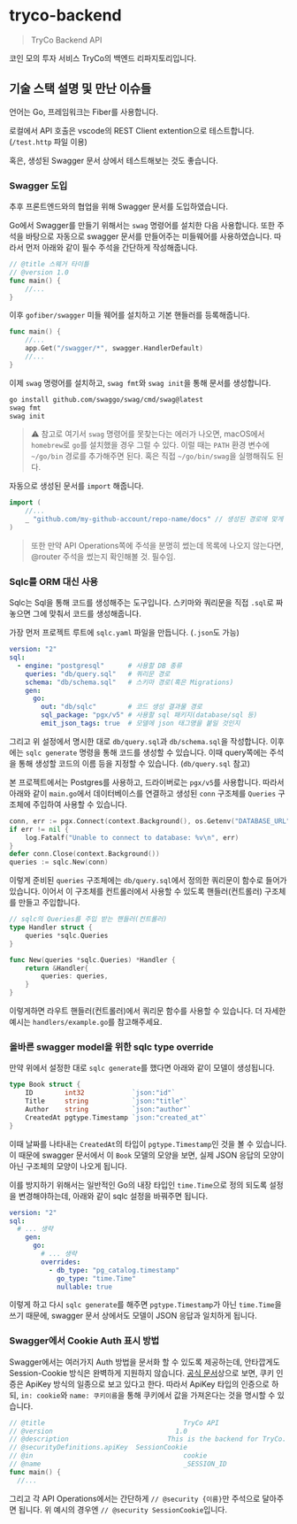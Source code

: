 # tryco-backend
> TryCo Backend API

코인 모의 투자 서비스 TryCo의 백엔드 리파지토리입니다.

## 기술 스택 설명 및 만난 이슈들

언어는 Go, 프레임워크는 Fiber를 사용합니다.

로컬에서 API 호출은 vscode의 REST Client extention으로 테스트합니다. (`/test.http` 파일 이용)

혹은, 생성된 Swagger 문서 상에서 테스트해보는 것도 좋습니다.

### Swagger 도입

추후 프론트엔드와의 협업을 위해 Swagger 문서를 도입하였습니다.

Go에서 Swagger를 만들기 위해서는 `swag` 명령어를 설치한 다음 사용합니다. 또한 주석을 바탕으로 자동으로 swagger 문서를 만들어주는 미들웨어를 사용하였습니다. 따라서 먼저 아래와 같이 필수 주석을 간단하게 작성해줍니다.

```go
// @title 스웨거 타이틀
// @version 1.0
func main() {
    //...
}
```

이후 `gofiber/swagger` 미들 웨어를 설치하고 기본 핸들러를 등록해줍니다.

```go
func main() {
    //...
    app.Get("/swagger/*", swagger.HandlerDefault)
    //...
}
```

이제 `swag` 명령어를 설치하고, `swag fmt`와 `swag init`을 통해 문서를 생성합니다.

```sh
go install github.com/swaggo/swag/cmd/swag@latest
swag fmt
swag init
```

> ⚠ 참고로 여기서 `swag` 명령어를 못찾는다는 에러가 나오면, macOS에서 `homebrew`로 `go`를 설치했을 경우 그럴 수 있다. 이럴 때는 `PATH` 환경 변수에 `~/go/bin` 경로를 추가해주면 된다. 혹은 직접 `~/go/bin/swag`을 실행해줘도 된다.

자동으로 생성된 문서를 `import` 해줍니다.

```go
import (
    //...
    _ "github.com/my-github-account/repo-name/docs" // 생성된 경로에 맞게 수정
)
```

> 또한 만약 API Operations쪽에 주석을 분명히 썼는데 목록에 나오지 않는다면, @router 주석을 썼는지 확인해볼 것. 필수임.

### Sqlc를 ORM 대신 사용

Sqlc는 Sql을 통해 코드를 생성해주는 도구입니다. 스키마와 쿼리문을 직접 `.sql`로 짜놓으면 그에 맞춰서 코드를 생성해줍니다.

가장 먼저 프로젝트 루트에 `sqlc.yaml` 파일을 만듭니다. (`.json`도 가능)

```yaml
version: "2"
sql:
  - engine: "postgresql"      # 사용할 DB 종류
    queries: "db/query.sql"   # 쿼리문 경로
    schema: "db/schema.sql"   # 스키마 경로(혹은 Migrations)
    gen:
      go:
        out: "db/sqlc"        # 코드 생성 결과물 경로
        sql_package: "pgx/v5" # 사용할 sql 패키지(database/sql 등)
        emit_json_tags: true  # 모델에 json 태그명을 붙일 것인지

```

그리고 위 설정에서 명시한 대로 `db/query.sql`과 `db/schema.sql`을 작성합니다. 이후에는 `sqlc generate` 명령을 통해 코드를 생성할 수 있습니다. 이때 query쪽에는 주석을 통해 생성할 코드의 이름 등을 지정할 수 있습니다. (`db/query.sql` 참고)

본 프로젝트에서는 Postgres를 사용하고, 드라이버로는 `pgx/v5`를 사용합니다. 따라서 아래와 같이 `main.go`에서 데이터베이스를 연결하고 생성된 `conn` 구조체를 `Queries` 구조체에 주입하여 사용할 수 있습니다.

```go
conn, err := pgx.Connect(context.Background(), os.Getenv("DATABASE_URL"))
if err != nil {
    log.Fatalf("Unable to connect to database: %v\n", err)
}
defer conn.Close(context.Background())
queries := sqlc.New(conn)
```

이렇게 준비된 `queries` 구조체에는 `db/query.sql`에서 정의한 쿼리문이 함수로 들어가 있습니다. 이어서 이 구조체를 컨트롤러에서 사용할 수 있도록 핸들러(컨트롤러) 구조체를 만들고 주입합니다.

```go
// sqlc의 Queries를 주입 받는 핸들러(컨트롤러)
type Handler struct {
	queries *sqlc.Queries
}

func New(queries *sqlc.Queries) *Handler {
	return &Handler{
		queries: queries,
	}
}
```

이렇게하면 라우트 핸들러(컨트롤러)에서 쿼리문 함수를 사용할 수 있습니다. 더 자세한 예시는 `handlers/example.go`를 참고해주세요.

### 올바른 swagger model을 위한 sqlc type override

만약 위에서 설정한 대로 `sqlc generate`를 했다면 아래와 같이 모델이 생성됩니다.

```go
type Book struct {
	ID        int32            `json:"id"`
	Title     string           `json:"title"`
	Author    string           `json:"author"`
	CreatedAt pgtype.Timestamp `json:"created_at"`
}
```

이때 날짜를 나타내는 `CreatedAt`의 타입이 `pgtype.Timestamp`인 것을 볼 수 있습니다. 이 때문에 swagger 문서에서 이 `Book` 모델의 모양을 보면, 실제 JSON 응답의 모양이 아닌 구조체의 모양이 나오게 됩니다.

이를 방지하기 위해서는 일반적인 Go의 내장 타입인 `time.Time`으로 정의 되도록 설정을 변경해야하는데, 아래와 같이 sqlc 설정을 바꿔주면 됩니다.

```yml
version: "2"
sql:
  # ... 생략
    gen:
      go:
        # ... 생략
        overrides:
          - db_type: "pg_catalog.timestamp"
            go_type: "time.Time"
            nullable: true
```

이렇게 하고 다시 `sqlc generate`를 해주면 `pgtype.Timestamp`가 아닌 `time.Time`을 쓰기 때문에, swagger 문서 상에서도 모델이 JSON 응답과 일치하게 됩니다.

### Swagger에서 Cookie Auth 표시 방법

Swagger에서는 여러가지 Auth 방법을 문서화 할 수 있도록 제공하는데, 안타깝게도 Session-Cookie 방식은 완벽하게 지원하지 않습니다. [공식 문서](https://swagger.io/docs/specification/v3_0/authentication/cookie-authentication/)상으로 보면, 쿠키 인증은 ApiKey 방식의 일종으로 보고 있다고 한다. 따라서 ApiKey 타입의 인증으로 하되, `in: cookie`와 `name: 쿠키이름`을 통해 쿠키에서 값을 가져온다는 것을 명시할 수 있습니다.

```go
// @title						            TryCo API
// @version						          1.0
// @description					        This is the backend for TryCo.
// @securityDefinitions.apiKey	SessionCookie
// @in							            cookie
// @name						            _SESSION_ID
func main() {
  //...
```

그리고 각 API Operations에서는 간단하게 `// @security {이름}`만 주석으로 달아주면 됩니다. 위 예시의 경우엔 `// @security SessionCookie`입니다.